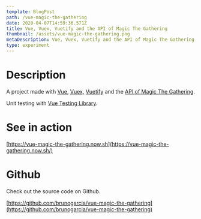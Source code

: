 ```yaml
---
template: BlogPost
path: /vue-magic-the-gathering
date: 2020-04-07T14:59:36.571Z
title: Vue, Vuex, Vuetify and the API of Magic The Gathering
thumbnail: /assets/vue-magic-the-gathering.png
metaDescription: Vue, Vuex, Vuetify and the API of Magic The Gathering
type: experiment
---
```

# Description

A project made with [Vue](https://vuejs.org/), [Vuex](https://vuex.vuejs.org/), [Vuetify](http://vuetifyjs.com/) and the [API of Magic The Gathering](https://docs.magicthegathering.io/).

Unit testing with [Vue Testing Library](https://testing-library.com/docs/vue-testing-library/intro).

# See in action

[https://vue-magic-the-gathering.now.sh](https://vue-magic-the-gathering.now.sh/)

# Github

Check out the source code on Github.

[https://github.com/brunogarcia/vue-magic-the-gathering](https://github.com/brunogarcia/vue-magic-the-gathering)
